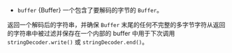<!-- YAML
added: v0.1.99
-->

* `buffer` {Buffer} 一个包含了要解码的字节的 `Buffer`。

返回一个解码后的字符串，并确保 `Buffer` 末尾的任何不完整的多字节字符从返回的字符串中被过滤并保存在一个内部的 buffer 中用于下次调用 `stringDecoder.write()` 或 `stringDecoder.end()`。

